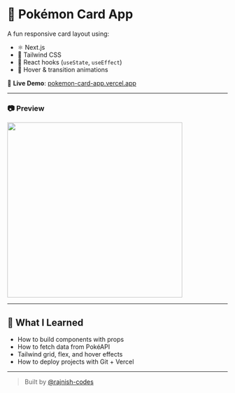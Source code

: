 # 🧠 Pokémon Card App

A fun responsive card layout using:
- ⚛️ Next.js
- 💨 Tailwind CSS
- 🧠 React hooks (`useState`, `useEffect`)
- 🎨 Hover & transition animations

🔗 **Live Demo**: [pokemon-card-app.vercel.app]((https://pokemon-card-app-topaz.vercel.app/))

---

### 📷 Preview

<img src="(https://pokemon-card-app-topaz.vercel.app/)g" width="400" />

---

## 🚀 What I Learned
- How to build components with props
- How to fetch data from PokéAPI
- Tailwind grid, flex, and hover effects
- How to deploy projects with Git + Vercel

---

> Built by [@rajnish-codes](https://github.com/rajnish-codes)
